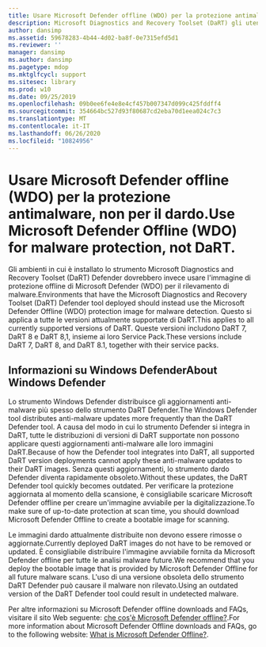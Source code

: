 ```yaml
---
title: Usare Microsoft Defender offline (WDO) per la protezione antimalware non DaRT
description: Microsoft Diagnostics and Recovery Toolset (DaRT) gli utenti devono usare Microsoft Defender offline (WDO) per il rilevamento di malware
author: dansimp
ms.assetid: 59678283-4b44-4d02-ba8f-0e7315efd5d1
ms.reviewer: ''
manager: dansimp
ms.author: dansimp
ms.pagetype: mdop
ms.mktglfcycl: support
ms.sitesec: library
ms.prod: w10
ms.date: 09/25/2019
ms.openlocfilehash: 09b0ee6fe4e8e4cf457b007347d099c425fddff4
ms.sourcegitcommit: 354664bc527d93f80687cd2eba70d1eea024c7c3
ms.translationtype: MT
ms.contentlocale: it-IT
ms.lasthandoff: 06/26/2020
ms.locfileid: "10824956"
---
```

<!-- was:
# Microsoft Diagnostics and Recovery Toolset (DaRT) users should use Microsoft Defender Offline (WDO) for malware detection-->
# <span data-ttu-id="b30f0-103">Usare Microsoft Defender offline (WDO) per la protezione antimalware, non per il dardo.</span><span class="sxs-lookup"><span data-stu-id="b30f0-103">Use Microsoft Defender Offline (WDO) for malware protection, not DaRT.</span></span>

<span data-ttu-id="b30f0-104">Gli ambienti in cui è installato lo strumento Microsoft Diagnostics and Recovery Toolset (DaRT) Defender dovrebbero invece usare l'immagine di protezione offline di Microsoft Defender (WDO) per il rilevamento di malware.</span><span class="sxs-lookup"><span data-stu-id="b30f0-104">Environments that have the Microsoft Diagnostics and Recovery Toolset (DaRT) Defender tool deployed should instead use the Microsoft Defender Offline (WDO) protection image for malware detection.</span></span> <span data-ttu-id="b30f0-105">Questo si applica a tutte le versioni attualmente supportate di DaRT.</span><span class="sxs-lookup"><span data-stu-id="b30f0-105">This applies to all currently supported versions of DaRT.</span></span> <span data-ttu-id="b30f0-106">Queste versioni includono DaRT 7, DaRT 8 e DaRT 8,1, insieme ai loro Service Pack.</span><span class="sxs-lookup"><span data-stu-id="b30f0-106">These versions include DaRT 7, DaRT 8, and DaRT 8.1, together with their service packs.</span></span>

## <span data-ttu-id="b30f0-107">Informazioni su Windows Defender</span><span class="sxs-lookup"><span data-stu-id="b30f0-107">About Windows Defender</span></span>


<span data-ttu-id="b30f0-108">Lo strumento Windows Defender distribuisce gli aggiornamenti anti-malware più spesso dello strumento DaRT Defender.</span><span class="sxs-lookup"><span data-stu-id="b30f0-108">The Windows Defender tool distributes anti-malware updates more frequently than the DaRT Defender tool.</span></span> <span data-ttu-id="b30f0-109">A causa del modo in cui lo strumento Defender si integra in DaRT, tutte le distribuzioni di versioni di DaRT supportate non possono applicare questi aggiornamenti anti-malware alle loro immagini DaRT.</span><span class="sxs-lookup"><span data-stu-id="b30f0-109">Because of how the Defender tool integrates into DaRT, all supported DaRT version deployments cannot apply these anti-malware updates to their DaRT images.</span></span> <span data-ttu-id="b30f0-110">Senza questi aggiornamenti, lo strumento dardo Defender diventa rapidamente obsoleto.</span><span class="sxs-lookup"><span data-stu-id="b30f0-110">Without these updates, the DaRT Defender tool quickly becomes outdated.</span></span> <span data-ttu-id="b30f0-111">Per verificare la protezione aggiornata al momento della scansione, è consigliabile scaricare Microsoft Defender offline per creare un'immagine avviabile per la digitalizzazione.</span><span class="sxs-lookup"><span data-stu-id="b30f0-111">To make sure of up-to-date protection at scan time, you should download Microsoft Defender Offline to create a bootable image for scanning.</span></span>

<span data-ttu-id="b30f0-112">Le immagini dardo attualmente distribuite non devono essere rimosse o aggiornate.</span><span class="sxs-lookup"><span data-stu-id="b30f0-112">Currently deployed DaRT images do not have to be removed or updated.</span></span> <span data-ttu-id="b30f0-113">È consigliabile distribuire l'immagine avviabile fornita da Microsoft Defender offline per tutte le analisi malware future.</span><span class="sxs-lookup"><span data-stu-id="b30f0-113">We recommend that you deploy the bootable image that is provided by Microsoft Defender Offline for all future malware scans.</span></span> <span data-ttu-id="b30f0-114">L'uso di una versione obsoleta dello strumento DaRT Defender può causare il malware non rilevato.</span><span class="sxs-lookup"><span data-stu-id="b30f0-114">Using an outdated version of the DaRT Defender tool could result in undetected malware.</span></span>

<span data-ttu-id="b30f0-115">Per altre informazioni su Microsoft Defender offline downloads and FAQs, visitare il sito Web seguente: [che cos'è Microsoft Defender offline?](https://go.microsoft.com/fwlink/p/?LinkId=394127).</span><span class="sxs-lookup"><span data-stu-id="b30f0-115">For more information about Microsoft Defender Offline downloads and FAQs, go to the following website: [What is Microsoft Defender Offline?](https://go.microsoft.com/fwlink/p/?LinkId=394127).</span></span>

 

 





